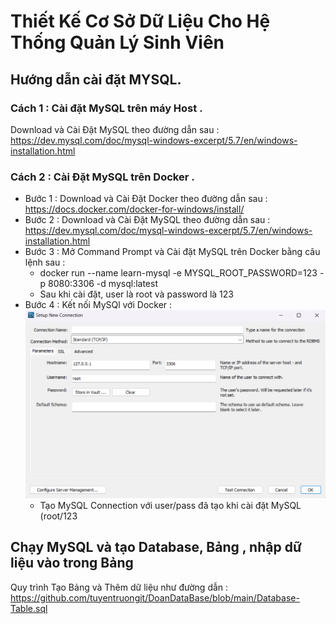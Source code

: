 # Thiết Kế Cơ Sở Dữ Liệu Cho Hệ Thống Quản Lý Sinh Viên
## Hướng dẫn cài đặt MYSQL.
### Cách 1 : Cài đặt MySQL trên máy Host .
Download và Cài Đặt MySQL theo đường dẫn sau : 
https://dev.mysql.com/doc/mysql-windows-excerpt/5.7/en/windows-installation.html
### Cách 2 : Cài Đặt MySQL trên Docker .
- Bước 1 : Download và Cài Đặt Docker theo đường dẫn sau :
    <br> https://docs.docker.com/docker-for-windows/install/
- Bước 2 : Download và Cài Đặt MySQL theo đường dẫn sau : 
   <br> https://dev.mysql.com/doc/mysql-windows-excerpt/5.7/en/windows-installation.html
- Bước 3 : Mở Command Prompt và Cài đặt MySQL trên Docker bằng câu lệnh sau :
   * docker run --name learn-mysql -e MYSQL_ROOT_PASSWORD=123 -p 8080:3306 -d mysql:latest
   * Sau khi cài đặt, user là root và password là 123
- Bước 4 : Kết nối MySQl với Docker :
![Hình ảnh](https://github.com/tuyentruongit/DoanDataBase/blob/main/Conection.png)
   * Tạo MySQL Connection với user/pass đã tạo khi cài đặt MySQL (root/123
## Chạy MySQL và tạo Database, Bảng ,  nhập dữ liệu vào trong Bảng 
Quy trình Tạo Bảng và Thêm dữ liệu như đường dẫn :  https://github.com/tuyentruongit/DoanDataBase/blob/main/Database-Table.sql
